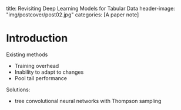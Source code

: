title: Revisiting Deep Learning Models for Tabular Data
header-image: "img/postcover/post02.jpg"
categories: [A paper note]

# Introduction

Existing methods

- Training overhead
- Inability to adapt to changes
- Pool tail performance

Solutions:

- tree convolutional neural networks with Thompson sampling